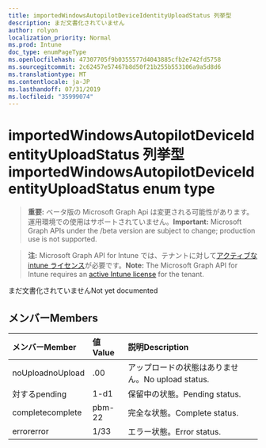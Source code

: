 ```yaml
---
title: importedWindowsAutopilotDeviceIdentityUploadStatus 列挙型
description: まだ文書化されていません
author: rolyon
localization_priority: Normal
ms.prod: Intune
doc_type: enumPageType
ms.openlocfilehash: 47307705f9b0355577d4043885cfb2e742fd5758
ms.sourcegitcommit: 2c62457e57467b8d50f21b255b553106a9a5d8d6
ms.translationtype: MT
ms.contentlocale: ja-JP
ms.lasthandoff: 07/31/2019
ms.locfileid: "35999074"
---
```

# <a name="importedwindowsautopilotdeviceidentityuploadstatus-enum-type"></a><span data-ttu-id="1771a-103">importedWindowsAutopilotDeviceIdentityUploadStatus 列挙型</span><span class="sxs-lookup"><span data-stu-id="1771a-103">importedWindowsAutopilotDeviceIdentityUploadStatus enum type</span></span>

> <span data-ttu-id="1771a-104">**重要:** ベータ版の Microsoft Graph Api は変更される可能性があります。運用環境での使用はサポートされていません。</span><span class="sxs-lookup"><span data-stu-id="1771a-104">**Important:** Microsoft Graph APIs under the /beta version are subject to change; production use is not supported.</span></span>

> <span data-ttu-id="1771a-105">**注:** Microsoft Graph API for Intune では、テナントに対して[アクティブな intune ライセンス](https://go.microsoft.com/fwlink/?linkid=839381)が必要です。</span><span class="sxs-lookup"><span data-stu-id="1771a-105">**Note:** The Microsoft Graph API for Intune requires an [active Intune license](https://go.microsoft.com/fwlink/?linkid=839381) for the tenant.</span></span>

<span data-ttu-id="1771a-106">まだ文書化されていません</span><span class="sxs-lookup"><span data-stu-id="1771a-106">Not yet documented</span></span>

## <a name="members"></a><span data-ttu-id="1771a-107">メンバー</span><span class="sxs-lookup"><span data-stu-id="1771a-107">Members</span></span>
|<span data-ttu-id="1771a-108">メンバー</span><span class="sxs-lookup"><span data-stu-id="1771a-108">Member</span></span>|<span data-ttu-id="1771a-109">値</span><span class="sxs-lookup"><span data-stu-id="1771a-109">Value</span></span>|<span data-ttu-id="1771a-110">説明</span><span class="sxs-lookup"><span data-stu-id="1771a-110">Description</span></span>|
|:---|:---|:---|
|<span data-ttu-id="1771a-111">noUpload</span><span class="sxs-lookup"><span data-stu-id="1771a-111">noUpload</span></span>|<span data-ttu-id="1771a-112">.0</span><span class="sxs-lookup"><span data-stu-id="1771a-112">0</span></span>|<span data-ttu-id="1771a-113">アップロードの状態はありません。</span><span class="sxs-lookup"><span data-stu-id="1771a-113">No upload status.</span></span>|
|<span data-ttu-id="1771a-114">対する</span><span class="sxs-lookup"><span data-stu-id="1771a-114">pending</span></span>|<span data-ttu-id="1771a-115">1-d</span><span class="sxs-lookup"><span data-stu-id="1771a-115">1</span></span>|<span data-ttu-id="1771a-116">保留中の状態。</span><span class="sxs-lookup"><span data-stu-id="1771a-116">Pending status.</span></span>|
|<span data-ttu-id="1771a-117">complete</span><span class="sxs-lookup"><span data-stu-id="1771a-117">complete</span></span>|<span data-ttu-id="1771a-118">pbm-2</span><span class="sxs-lookup"><span data-stu-id="1771a-118">2</span></span>|<span data-ttu-id="1771a-119">完全な状態。</span><span class="sxs-lookup"><span data-stu-id="1771a-119">Complete status.</span></span>|
|<span data-ttu-id="1771a-120">error</span><span class="sxs-lookup"><span data-stu-id="1771a-120">error</span></span>|<span data-ttu-id="1771a-121">1/3</span><span class="sxs-lookup"><span data-stu-id="1771a-121">3</span></span>|<span data-ttu-id="1771a-122">エラー状態。</span><span class="sxs-lookup"><span data-stu-id="1771a-122">Error status.</span></span>|





